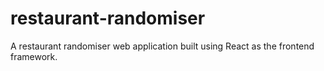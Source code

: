 # restaurant-randomiser
A restaurant randomiser web application built using React as the frontend framework.
